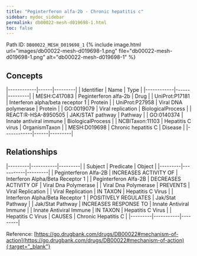 ```yaml
---
title: "Peginterferon alfa-2b - Chronic hepatitis c"
sidebar: mydoc_sidebar
permalink: db00022-mesh-d019698-1.html
toc: false 
---
```



Path ID: `DB00022_MESH_D019698_1`
{% include image.html url="images/db00022-mesh-d019698-1.png" file="db00022-mesh-d019698-1.png" alt="db00022-mesh-d019698-1" %}

## Concepts

|------------|------|---------|
| Identifier | Name | Type    |
|------------|------|---------|
| MESH:C417083 | Peginterferon alfa-2b | Drug |
| UniProt:P17181 | Interferon alpha/beta receptor 1 | Protein |
| UniProt:P27958 | Viral DNA polymerase | Protein |
| GO:0019079 | Viral replication | BiologicalProcess |
| REACT:R-HSA-8950505 | JAK/STAT pathway | Pathway |
| GO:0140374 | Innate antiviral immune | BiologicalProcess |
| NCBITaxon:11103 | Hepatitis C virus | OrganismTaxon |
| MESH:D019698 | Chronic hepatitis C | Disease |
|------------|------|---------|

## Relationships

|---------|-----------|---------|
| Subject | Predicate | Object  |
|---------|-----------|---------|
| Peginterferon Alfa-2B | INCREASES ACTIVITY OF | Interferon Alpha/Beta Receptor 1 |
| Peginterferon Alfa-2B | DECREASES ACTIVITY OF | Viral Dna Polymerase |
| Viral Dna Polymerase | PREVENTS | Viral Replication |
| Viral Replication | IN TAXON | Hepatitis C Virus |
| Interferon Alpha/Beta Receptor 1 | POSITIVELY REGULATES | Jak/Stat Pathway |
| Jak/Stat Pathway | INCREASES RESPONSE TO | Innate Antiviral Immune |
| Innate Antiviral Immune | IN TAXON | Hepatitis C Virus |
| Hepatitis C Virus | CAUSES | Chronic Hepatitis C |
|---------|-----------|---------|

Reference: [https://go.drugbank.com/drugs/DB00022#mechanism-of-action](https://go.drugbank.com/drugs/DB00022#mechanism-of-action){:target="_blank"}